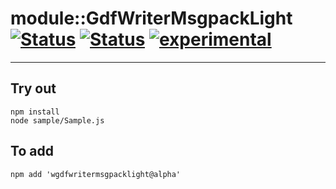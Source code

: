 
# module::GdfWriterMsgpackLight [![Status](https://circleci.com/gh/Wandalen/wGdfWriterMsgpackLight.svg?style=shield)](https://img.shields.io/circleci/build/github/Wandalen/wGdfWriterMsgpackLight?label=Test&logo=Test) [![Status](https://github.com/Wandalen/wGdfWriterMsgpackLight/workflows/Test/badge.svg)](https://github.com/Wandalen/wGdfWriterMsgpackLight/actions?query=workflow%3ATest) [![experimental](https://img.shields.io/badge/stability-experimental-orange.svg)](https://github.com/emersion/stability-badges#experimental)

___

## Try out
```
npm install
node sample/Sample.js
```

## To add
```
npm add 'wgdfwritermsgpacklight@alpha'
```

